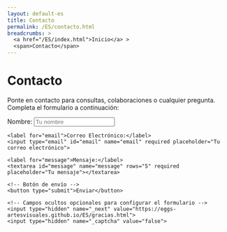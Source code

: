 ```yaml
---
layout: default-es
title: Contacto
permalink: /ES/contacto.html
breadcrumbs: >
  <a href="/ES/index.html">Inicio</a> >
  <span>Contacto</span>
---
```



# Contacto

Ponte en contacto para consultas, colaboraciones o cualquier pregunta. Completa el formulario a continuación:

<form class="contact-form" action="https://formsubmit.co/e.garnicasanchez@gmail.com" method="POST">
    <!-- Campos del formulario -->
    <label for="name">Nombre:</label>
    <input type="text" id="name" name="name" required placeholder="Tu nombre">

    <label for="email">Correo Electrónico:</label>
    <input type="email" id="email" name="email" required placeholder="Tu correo electrónico">

    <label for="message">Mensaje:</label>
    <textarea id="message" name="message" rows="5" required placeholder="Tu mensaje"></textarea>

    <!-- Botón de envío -->
    <button type="submit">Enviar</button>

    <!-- Campos ocultos opcionales para configurar el formulario -->
    <input type="hidden" name="_next" value="https://eggs-artesvisuales.github.io/ES/gracias.html">
    <input type="hidden" name="_captcha" value="false">
</form>
